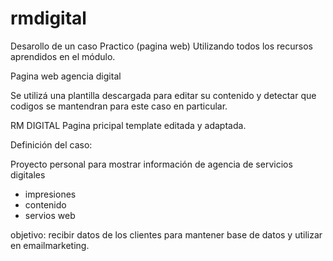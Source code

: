 # rmdigital

Desarollo de un caso Practico (pagina web)
Utilizando todos los recursos aprendidos en el módulo.

Pagina web agencia digital

Se utilizá una plantilla descargada para editar su contenido y detectar que codigos se mantendran para este caso en particular.

RM DIGITAL 
Pagina pricipal template editada y adaptada.

Definición del caso:

Proyecto personal para mostrar información de agencia de servicios digitales
- impresiones 
- contenido 
- servios web 

objetivo:
recibir datos de los clientes para mantener base de datos y utilizar en emailmarketing.




